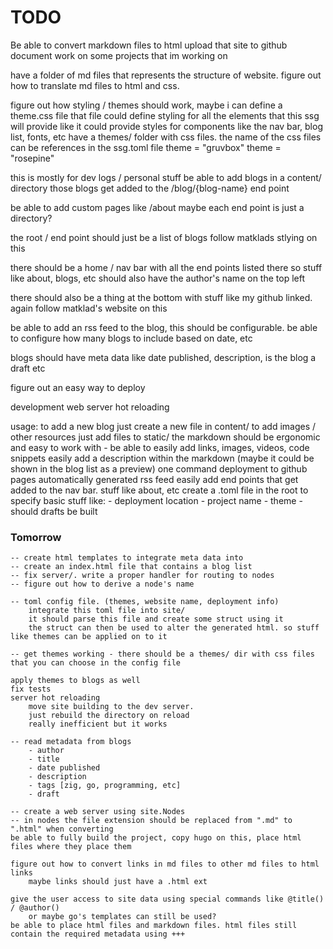 # TODO
Be able to convert markdown files to html
upload that site to github
document work on some projects that im working on

have a folder of md files that represents the structure of website.
figure out how to translate md files to html and css.

figure out how styling / themes should work, maybe i can define a theme.css file 
    that file could define styling for all the elements that this ssg will provide
    like it could provide styles for components like the nav bar, blog list, fonts, etc
    have a themes/ folder with css files. the name of the css files can be references in the ssg.toml file
        theme = "gruvbox"
        theme = "rosepine"

this is mostly for dev logs / personal stuff
be able to add blogs in a content/ directory
those blogs get added to the /blog/{blog-name} end point

be able to add custom pages like /about
maybe each end point is just a directory?

the root / end point should just be a list of blogs
follow matklads stlying on this

there should be a home / nav bar with all the end points listed there so stuff like about, blogs, etc
should also have the author's name on the top left

there should also be a thing at the bottom with stuff like my github linked.
again follow matklad's website on this

be able to add an rss feed to the blog, this should be configurable.
    be able to configure how many blogs to include based on date, etc
    
blogs should have meta data like date published, description, is the blog a draft etc

figure out an easy way to deploy

development web server
    hot reloading

usage:
    to add a new blog just create a new file in content/
    to add images / other resources just add files to static/
    the markdown should be ergonomic and easy to work with
        - be able to easily add links, images, videos, code snippets
    easily add a description within the markdown (maybe it could be shown in
        the blog list as a preview)
    one command deployment to github pages
    automatically generated rss feed
    easily add end points that get added to the nav bar. stuff like about, etc
    create a .toml file in the root to specify basic stuff like:
        - deployment location
        - project name
        - theme
        - should drafts be built

### Tomorrow

    -- create html templates to integrate meta data into
    -- create an index.html file that contains a blog list
    -- fix server/. write a proper handler for routing to nodes
    -- figure out how to derive a node's name

    -- toml config file. (themes, website name, deployment info)
        integrate this toml file into site/
        it should parse this file and create some struct using it
        the struct can then be used to alter the generated html. so stuff like themes can be applied on to it

    -- get themes working - there should be a themes/ dir with css files that you can choose in the config file

    apply themes to blogs as well
    fix tests
    server hot reloading
        move site building to the dev server.
        just rebuild the directory on reload
        really inefficient but it works

    -- read metadata from blogs
        - author
        - title
        - date published
        - description
        - tags [zig, go, programming, etc]
        - draft

    -- create a web server using site.Nodes
    -- in nodes the file extension should be replaced from ".md" to ".html" when converting
    be able to fully build the project, copy hugo on this, place html files where they place them

    figure out how to convert links in md files to other md files to html links
        maybe links should just have a .html ext

    give the user access to site data using special commands like @title() / @author()
        or maybe go's templates can still be used?
    be able to place html files and markdown files. html files still contain the required metadata using +++
